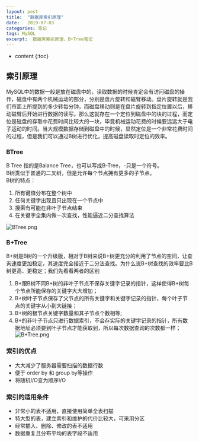 ```yaml
---
layout: post
title:  "数据库索引原理"
date:   2019-07-03 
categories: 笔记
tags: MySQL
excerpt:  数据库索引原理，B+Tree笔记
---
```


* content
{:toc}
  
  
## 索引原理

MySQL中的数据一般是放在磁盘中的，读取数据的时候肯定会有访问磁盘的操作，磁盘中有两个机械运动的部分，分别是盘片旋转和磁臂移动。盘片旋转就是我们市面上所提到的多少转每分钟，而磁盘移动则是在盘片旋转到指定位置以后，移动磁臂后开始进行数据的读写。那么这就存在一个定位到磁盘中的块的过程，而定位是磁盘的存取中花费时间比较大的一块，毕竟机械运动花费的时候要远远大于电子运动的时间。当大规模数据存储到磁盘中的时候，显然定位是一个非常花费时间的过程，但是我们可以通过B树进行优化，提高磁盘读取时定位的效率。
### BTree 
B Tree 指的是Balance Tree，也可以写成B-Tree，-只是一个符号。  
B树类似于普通的二叉树，但是允许每个节点拥有更多的子节点。  
B树的特点：
1. 所有键值分布在整个树中
2. 任何关键字出现且只出现在一个节点中
3. 搜索有可能在非叶子节点结束
4. 在关键字全集内做一次查找，性能逼近二分查找算法


![BTree.png](https://s2.ax1x.com/2019/07/08/ZreMaF.md.png) 

### B+Tree 
B+树是B树的一个升级版，相对于B树来说B+树更充分的利用了节点的空间，让查询速度更加稳定，其速度完全接近于二分法查找。为什么说B+树查找的效率要比B树更高、更稳定；我们先看看两者的区别
1. B+跟B树不同B+树的非叶子节点不保存关键字记录的指针，这样使得B+树每个节点所能保存的关键字大大增加；
2. B+树叶子节点保存了父节点的所有关键字和关键字记录的指针，每个叶子节点的关键字从小到大链接；
3. B+树的根节点关键字数量和其子节点个数相等;
4. B+的非叶子节点只进行数据索引，不会存实际的关键字记录的指针，所有数据地址必须要到叶子节点才能获取到，所以每次数据查询的次数都一样；  
![B+Tree.png](https://s2.ax1x.com/2019/07/08/ZreKVU.png)
### 索引的优点  
* 大大减少了服务器需要扫描的数据行数  
* 便于 order by 和 group by等操作
* 将随机I/O变为顺序I/O  

### 索引的适用条件  
* 非常小的表不适用，直接使用简单全表扫描  
* 特大型的表，建立索引和维护的代价比较大，可采用分区  
* 经常插入、删除、修改的表不适用  
* 数据重复且分布平均的表字段不适用  

